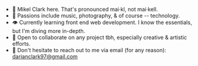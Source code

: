 - 🙂 Mikel Clark here. That's pronounced mai·kl, not mai·kell.
- 🤍 Passions include music, photography, & of course -- technology.
- 👁 Currently learning front end web development. I know the essentials, but I'm diving more in-depth.
- 💪 Open to collaborate on any project tbh, especially creative & artistic efforts.
- 📩 Don't hesitate to reach out to me via email (for any reason): darianclark97@gmail.com
<!---
mikelclark/mikelclark is a ✨ special ✨ repository because its `README.md` (this file) appears on your GitHub profile.
You can click the Preview link to take a look at your changes.
--->
